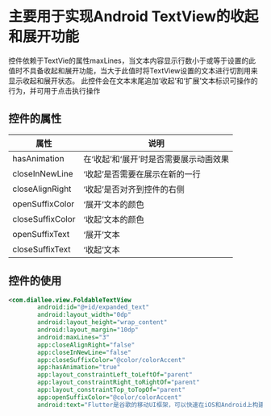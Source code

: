 主要用于实现Android TextView的收起和展开功能
===

控件依赖于TextVie的属性maxLines，当文本内容显示行数小于或等于设置的此值时不具备收起和展开功能，当大于此值时将TextView设置的文本进行切割用来显示收起和展开状态。
此控件会在文本末尾追加‘收起’和‘扩展’文本标识可操作的行为，并可用于点击执行操作

控件的属性
--------

| 属性             | 说明                                   |
| ---------------- | -------------------------------------- |
| hasAnimation     | 在‘收起’和‘展开’时是否需要展示动画效果 |
| closeInNewLine   | ‘收起’是否需要在展示在新的一行         |
| closeAlignRight  | ‘收起’是否对齐到控件的右侧             |
| openSuffixColor  | ‘展开’文本的颜色                       |
| closeSuffixColor | ‘收起’文本的颜色                       |
| openSuffixText   | ‘展开’文本                             |
| closeSuffixText  | ‘收起’文本                             |

控件的使用
---------
```xml
<com.diallee.view.FoldableTextView
        android:id="@+id/expanded_text"
        android:layout_width="0dp"
        android:layout_height="wrap_content"
        android:layout_margin="10dp"
        android:maxLines="3"
        app:closeAlignRight="false"
        app:closeInNewLine="false"
        app:closeSuffixColor="@color/colorAccent"
        app:hasAnimation="true"
        app:layout_constraintLeft_toLeftOf="parent"
        app:layout_constraintRight_toRightOf="parent"
        app:layout_constraintTop_toTopOf="parent"
        app:openSuffixColor="@color/colorAccent"
        android:text="Flutter是谷歌的移动UI框架，可以快速在iOS和Android上构建高质量的原生用户界面。 Flutter可以与现有的代码一起工作。在全世界，Flutter正在被越来越多的开发者和组织使用，并且Flutter是完全免费、开源的。在全球，随着Flutter被越来越多的知名公司应用在自己的商业APP中，Flutter这门新技术也逐渐进入了移动开发者的视野，尤其是当Google在2018年IO大会上发布了第一个Preview版本后，国内刮起来一股学习Flutter的热潮。为了更好的方便帮助中国开发者了解这门新技术，我们，Flutter中文网，前后发起了Flutter翻译计划、Flutter开源计划，前者主要的任务是翻译Flutter官方文档，后者则主要是开发一些常用的包来丰富Flutter生态，帮助开发者提高开发效率。而时至今日，这两件事取得的效果还都不错！" />

```

